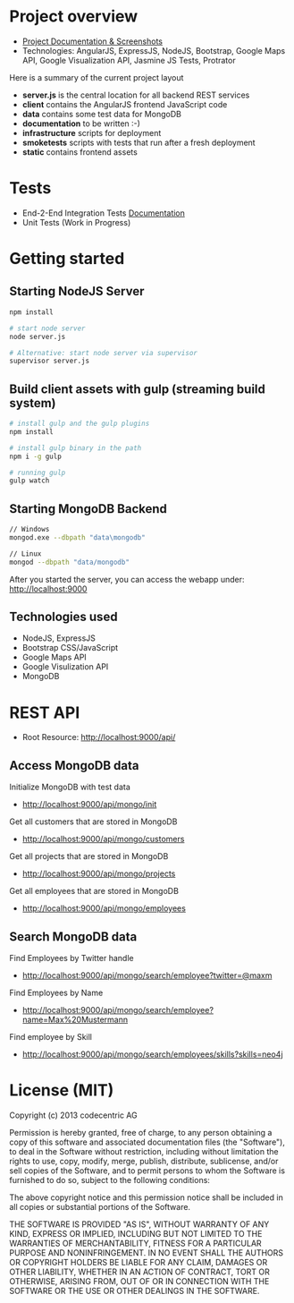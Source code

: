 # Project overview

- [Project Documentation & Screenshots](documentation/README.md)
- Technologies: AngularJS, ExpressJS, NodeJS, Bootstrap, Google Maps API, Google Visualization API, Jasmine JS Tests, Protrator

Here is a summary of the current project layout

- **server.js** is the central location for all backend REST services
- **client** contains the AngularJS frontend JavaScript code
- **data** contains some test data for MongoDB
- **documentation** to be written :-)
- **infrastructure** scripts for deployment
- **smoketests** scripts with tests that run after a fresh deployment
- **static** contains frontend assets

# Tests

- End-2-End Integration Tests [Documentation](e2e/README.md)
- Unit Tests (Work in Progress)

# Getting started

## Starting NodeJS Server

```bash
npm install

# start node server
node server.js

# Alternative: start node server via supervisor
supervisor server.js
```

## Build client assets with gulp (streaming build system)

```bash
# install gulp and the gulp plugins
npm install 

# install gulp binary in the path
npm i -g gulp

# running gulp
gulp watch
```

## Starting MongoDB Backend

```bash
// Windows
mongod.exe --dbpath "data\mongodb"

// Linux
mongod --dbpath "data/mongodb"
```

After you started the server, you can access the webapp under: <a href="http://localhost:9000">http://localhost:9000</a>

## Technologies used

* NodeJS, ExpressJS
* Bootstrap CSS/JavaScript
* Google Maps API
* Google Visulization API
* MongoDB

# REST API

* Root Resource: [http://localhost:9000/api/](http://localhost:9000/api/)

## Access MongoDB data

Initialize MongoDB with test data 

* [http://localhost:9000/api/mongo/init](http://localhost:9000/api/mongo/init)

Get all customers that are stored in MongoDB

* [http://localhost:9000/api/mongo/customers](http://localhost:9000/api/mongo/customers)

Get all projects that are stored in MongoDB

* [http://localhost:9000/api/mongo/projects](http://localhost:9000/api/mongo/projects)

Get all employees that are stored in MongoDB

* [http://localhost:9000/api/mongo/employees](http://localhost:9000/api/mongo/employees)

## Search MongoDB data

Find Employees by Twitter handle

* [http://localhost:9000/api/mongo/search/employee?twitter=@maxm](http://localhost:9000/api/mongo/search/employee?twitter=@maxm)

Find Employees by Name

* [http://localhost:9000/api/mongo/search/employee?name=Max%20Mustermann](http://localhost:9000/api/mongo/search/employee?name=Max%20Mustermann)

Find employee by Skill

* [http://localhost:9000/api/mongo/search/employees/skills?skills=neo4j](http://localhost:9000/api/mongo/search/employees/skills?skills=neo4j)

# License (MIT)

Copyright (c) 2013 codecentric AG

Permission is hereby granted, free of charge, to any person obtaining a copy of this software and associated documentation files (the "Software"), to deal in the Software without restriction, including without limitation the rights to use, copy, modify, merge, publish, distribute, sublicense, and/or sell copies of the Software, and to permit persons to whom the Software is furnished to do so, subject to the following conditions:

The above copyright notice and this permission notice shall be included in all copies or substantial portions of the Software.

THE SOFTWARE IS PROVIDED "AS IS", WITHOUT WARRANTY OF ANY KIND, EXPRESS OR IMPLIED, INCLUDING BUT NOT LIMITED TO THE WARRANTIES OF MERCHANTABILITY, FITNESS FOR A PARTICULAR PURPOSE AND NONINFRINGEMENT. IN NO EVENT SHALL THE AUTHORS OR COPYRIGHT HOLDERS BE LIABLE FOR ANY CLAIM, DAMAGES OR OTHER LIABILITY, WHETHER IN AN ACTION OF CONTRACT, TORT OR OTHERWISE, ARISING FROM, OUT OF OR IN CONNECTION WITH THE SOFTWARE OR THE USE OR OTHER DEALINGS IN THE SOFTWARE.
